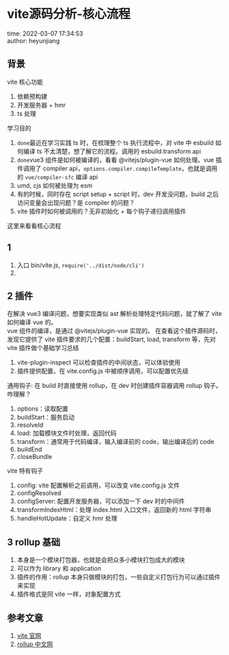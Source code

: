 # vite源码分析-核心流程

time: 2022-03-07 17:34:53  
author: heyunjiang

## 背景

vite 核心功能  
1. 依赖预构建
2. 开发服务器 + hmr
3. ts 处理

学习目的  
1. `done`最近在学习实践 ts 时，在梳理整个 ts 执行流程中，对 vite 中 esbuild 如何编译 ts 不太清楚，想了解它的流程。调用的 esbuild.transform api
2. `done`vue3 组件是如何被编译的，看看 @vitejs/plugin-vue 如何处理。vue 插件调用了 compiler api，`options.compiler.compileTemplate`，也就是调用的 `vue/compiler-sfc` 编译 api
3. umd, cjs 如何被处理为 esm
4. 有的时候，同时存在 script setup + script 时，dev 开发没问题，build 之后访问变量会出现问题？是 compiler 的问题？
5. vite 插件时如何被调用的？无非初始化 + 每个钩子递归调用插件

这里来看看核心流程

## 1

1. 入口 bin/vite.js, `require('../dist/node/cli')`
2. 

## 2 插件

在解决 vue3 编译问题，想要实现类似 ast 解析处理特定代码问题，就了解了 vite 如何编译 vue 的。  
vue 组件的编译，是通过 @vitejs/plugin-vue 实现的。
在查看这个插件源码时，发现它提供了 vite 插件要求的几个配置：buildStart, load, transform 等，先对 vite 插件做个基础学习总结

1. vite-plugin-inspect 可以检查插件的中间状态，可以体验使用
2. 插件提供配置，在 vite.config.js 中被顺序调用，可以配置优先级

通用钩子: 在 build 时直接使用 rollup，在 dev 时创建插件容器调用 rollup 钩子。咋理解？  
1. options：读取配置
2. buildStart：服务启动
3. resolveId
4. load: 加载模块文件时处理，返回代码
5. transform：通常用于代码编译，输入编译前的 code，输出编译后的 code
6. buildEnd
7. closeBundle

vite 特有钩子  
1. config: vite 配置解析之前调用，可以改变 vite.config.js 文件
2. configResolved
3. configServer: 配置开发服务器，可以添加一下 dev 时的中间件
4. transformIndexHtml：处理 index.html 入口文件，返回新的 html 字符串
5. handleHotUpdate：自定义 hmr 处理

## 3 rollup 基础

1. 本身是一个模块打包器，也就是会把众多小模块打包成大的模块
2. 可以作为 library 和 application
3. 插件的作用：rollup 本身只做模块的打包，一些自定义打包行为可以通过插件来实现
4. 插件格式是同 vite 一样，对象配置方式

## 参考文章

1. [vite 官网](https://vitejs.bootcss.com/guide/api-plugin.html#universal-hooks)
2. [rollup 中文网](https://www.rollupjs.com/guide/plugin-development)
